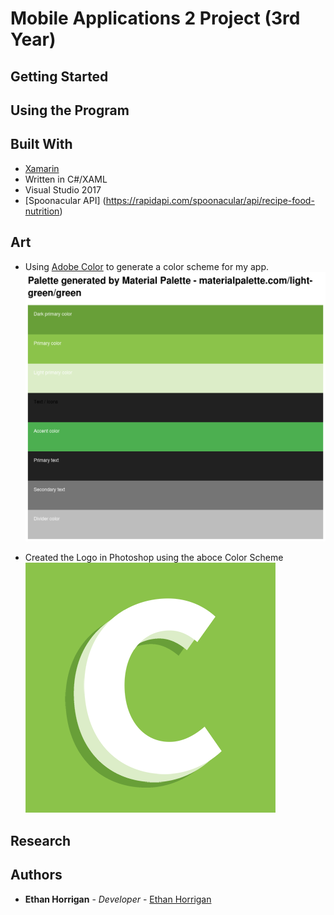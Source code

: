 
# Mobile Applications 2 Project (3rd Year)



## Getting Started



## Using the Program


## Built With

* [Xamarin](https://visualstudio.microsoft.com/xamarin/)
* Written in C#/XAML
* Visual Studio 2017
* [Spoonacular API] (https://rapidapi.com/spoonacular/api/recipe-food-nutrition) 


## Art

* Using [Adobe Color](https://color.adobe.com/create/color-wheel/) to generate a color scheme for my app.
![Scheme](https://github.com/ethanhorrigan/MobileApps2Project/blob/master/Screenshots/ColorPalette.PNG "Color Scheme")

* Created the Logo in Photoshop using the aboce Color Scheme
![Logo](https://github.com/ethanhorrigan/MobileApps2Project/blob/master/Screenshots/400.png "Logo")

## Research


## Authors

* **Ethan Horrigan** - *Developer* - [Ethan Horrigan](https://github.com/ethanhorrigan)


